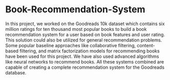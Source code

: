 # Book-Recommendation-System
 
In this project, we worked on the Goodreads 10k dataset which contains six million ratings for ten thousand most popular books to
build a book recommendation system for a user based on book features and user rating. 
This solution could also be utilized for general recommendation problems. Some popular baseline approaches like collaborative filtering, content-based filtering, and matrix factorization models for recommending books have been used for this project. We have also used advanced algorithms like neural networks to recommend books. ​All these systems combined are capable of creating a complete recommendation system for the Goodreads database.
